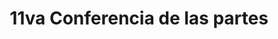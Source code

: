 ---
layout: compose
klass: compositionBlocks
title: 11va Conferencia de las partes
description:  |
  De la Convención Interamericana para la Protección y Conservación de las Tortugas Marinas,
  Manta, Ecuador,
  25 - 28 Octubre, 2023
hasTextShadow: true
background: https://inaturalist-open-data.s3.amazonaws.com/photos/237489418/original.jpg
imageLicense: _Chelonia mydas_ [observada](https://www.inaturalist.org/observations/138910530){:target="_blank"} por scienceco_fn cerca de Manta.
cta: # OPTIONAL list of buttons
- text: VENUE
  href: https://www.mantahosthotel.com/
  isPrimary: true # OPTIONAL
permalink: /cit-cop11

composition:
- type: heroImage
  #data: cit-cop11.home
- type: features
  data: cit-cop11.welcome
---